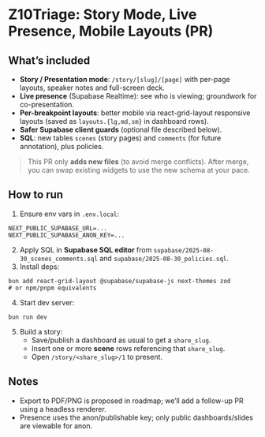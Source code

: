 # Z10Triage: Story Mode, Live Presence, Mobile Layouts (PR)

## What’s included
- **Story / Presentation mode**: `/story/[slug]/[page]` with per-page layouts, speaker notes and full-screen deck.
- **Live presence** (Supabase Realtime): see who is viewing; groundwork for co-presentation.
- **Per-breakpoint layouts**: better mobile via react-grid-layout responsive layouts (saved as `layouts.{lg,md,sm}` in dashboard rows).
- **Safer Supabase client guards** (optional file described below).
- **SQL**: new tables `scenes` (story pages) and `comments` (for future annotation), plus policies.

> This PR only **adds new files** (to avoid merge conflicts). After merge, you can swap existing widgets to use the new schema at your pace.

## How to run
1. Ensure env vars in `.env.local`:
```
NEXT_PUBLIC_SUPABASE_URL=...
NEXT_PUBLIC_SUPABASE_ANON_KEY=...
```
2. Apply SQL in **Supabase SQL editor** from `supabase/2025-08-30_scenes_comments.sql` and `supabase/2025-08-30_policies.sql`.
3. Install deps:
```
bun add react-grid-layout @supabase/supabase-js next-themes zod
# or npm/pnpm equivalents
```
4. Start dev server:
```
bun run dev
```
5. Build a story:
   - Save/publish a dashboard as usual to get a `share_slug`.
   - Insert one or more **scene** rows referencing that `share_slug`.
   - Open `/story/<share_slug>/1` to present.

## Notes
- Export to PDF/PNG is proposed in roadmap; we’ll add a follow-up PR using a headless renderer.
- Presence uses the anon/publishable key; only public dashboards/slides are viewable for anon.
